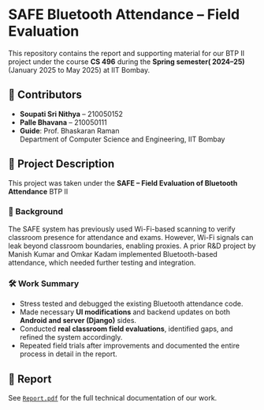 # SAFE Bluetooth Attendance – Field Evaluation

This repository contains the report and supporting material for our BTP II project under the course **CS 496** during the **Spring semester( 2024–25)** (January 2025 to May 2025) at IIT Bombay.

## 👥 Contributors
- **Soupati Sri Nithya** – 210050152  
- **Palle Bhavana** – 210050111  
- **Guide**: Prof. Bhaskaran Raman  
  Department of Computer Science and Engineering, IIT Bombay

## 📝 Project Description
This project was taken under the **SAFE – Field Evaluation of Bluetooth Attendance** BTP II

### 📌 Background
The SAFE system has previously used Wi-Fi-based scanning to verify classroom presence for attendance and exams. However, Wi-Fi signals can leak beyond classroom boundaries, enabling proxies. A prior R&D project by Manish Kumar and Omkar Kadam implemented Bluetooth-based attendance, which needed further testing and integration.

### 🛠️ Work Summary
- Stress tested and debugged the existing Bluetooth attendance code.
- Made necessary **UI modifications** and backend updates on both **Android and server (Django)** sides.
- Conducted **real classroom field evaluations**, identified gaps, and refined the system accordingly.
- Repeated field trials after improvements and documented the entire process in detail in the report.

## 📄 Report
See [`Report.pdf`](./SoupatiSriNithya_PalleBhavana_safe_bluetooth_attendance.pdf) for the full technical documentation of our work.

